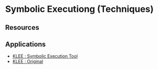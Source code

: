# Symbolic Executiong (Techniques)

## Resources

## Applications

- [KLEE : Symbolic Execution Tool](https://github.com/lahiri-phdworks/klee)
- [KLEE : Original](https://github.com/klee/klee)
